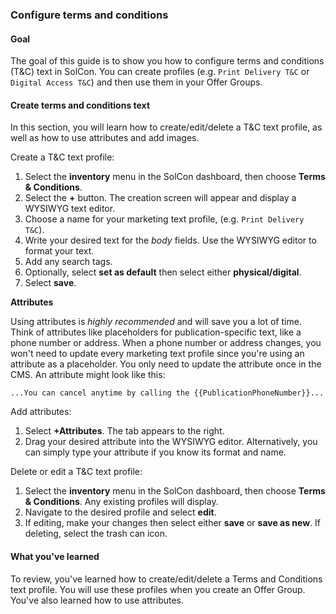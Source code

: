 ### Configure terms and conditions

#### Goal

The goal of this guide is to show you how to configure terms and conditions (T&C) text in SolCon. You can create profiles (e.g. `Print Delivery T&C` or `Digital Access T&C`) and then use them in your Offer Groups.

#### Create terms and conditions text

In this section, you will learn how to create/edit/delete a T&C text profile, as well as how to use attributes and add images.

Create a T&C text profile:

1. Select the **inventory** menu in the SolCon dashboard, then choose **Terms & Conditions**.
2. Select the **+** button. The creation screen will appear and display a WYSIWYG text editor.
3. Choose a name for your marketing text profile, (e.g. `Print Delivery T&C`).
4. Write your desired text for the _body_ fields. Use the WYSIWYG editor to format your text.
5. Add any search tags.
6. Optionally, select **set as default** then select either **physical/digital**.
7. Select **save**.

**Attributes**

Using attributes is _highly recommended_ and will save you a lot of time. Think of attributes like placeholders for publication-specific text, like a phone number or address. When a phone number or address changes, you won't need to update every marketing text profile since you're using an attribute as a placeholder. You only need to update the attribute once in the CMS. An attribute might look like this:

```...You can cancel anytime by calling the {{PublicationPhoneNumber}}...```

Add attributes:

1. Select **+Attributes**. The tab appears to the right.
2. Drag your desired attribute into the WYSIWYG editor. Alternatively, you can simply type your attribute if you know its format and name.

Delete or edit a T&C text profile:

1. Select the **inventory** menu in the SolCon dashboard, then choose **Terms & Conditions**. Any existing profiles will display.
2. Navigate to the desired  profile and select **edit**.
3. If editing, make your changes then select either **save** or **save as new**. If deleting, select the trash can icon.

#### What you've learned

To review, you've learned how to create/edit/delete a Terms and Conditions text profile. You will use these profiles when you create an Offer Group. You've also learned how to use attributes.
